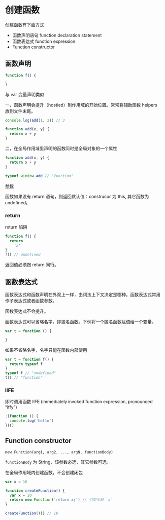 # 创建函数

创建函数有下面方式

- 函数声明语句 function declaration statement
- 函数表达式 function expression
- Function constructor

## 函数声明

```js
function f() {

}
```

与 var 变量声明类似

一，函数声明会提升（hostied）到作用域的开始位置。常常将辅助函数 helpers 放到文件末尾。

```js
console.log(add(1, 2)) // 3

function add(x, y) {
  return x + y
}
```

二，在全局作用域里声明的函数同时是全局对象的一个属性

```js
function add(x, y) {
  return x + y
}

typeof window.add // "function"
```

[参数](parameters.md)

函数如果没有 return 语句，则返回默认值：construcor 为 this, 其它函数为 undefined。


### return

return 陷阱

```js
function f() {
  return
    'a'
}
f() // undefined
```

返回值必须跟 return 同行。

## 函数表达式

函数表达式和函数声明在外观上一样，由词法上下文决定是哪种。函数表达式常用作子表达式或者函数参数。

函数表达式不会提升。

函数表达式可以省略名字，即匿名函数。下例将一个匿名函数赋值给一个变量。

```js
var t = function () {

}
```

如果不省略名字，名字只能在函数内部使用

```js
var t = function f() {
  return typeof f
}
typeof f // "undefined"
t() // "function"
```

### IIFE

即时调用函数 IIFE (immediately invoked function expression, pronounced “iffy”)

```js
;(function () {
  console.log('hello')
})()
```

## Function constructor

`new Function(arg1, arg2, ..., argN, functionBody)`

`functionBody` 为 String，该参数必选，其它参数可选。

在全局作用域内创建函数，不会创建闭包

```js
var x = 10

function createFunction() {
  var x = 20
  return new Function('return x;') // 引用全局 `x`
}

createFunction()() // 10
```

